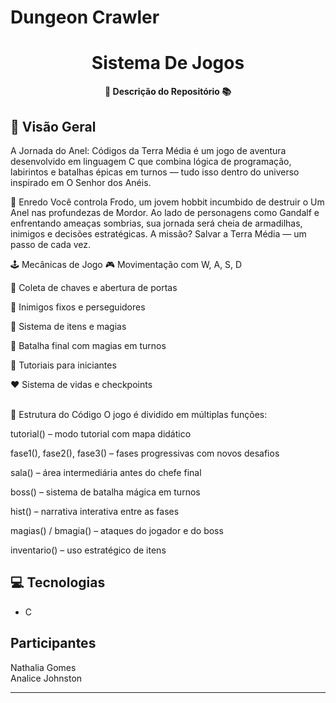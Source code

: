 # Dungeon Crawler

<h1 align="center">Sistema De Jogos</h1>



<div align="center">
  <strong>🚀 Descrição do Repositório 📚</strong>
</div>



## 🔭 Visão Geral
A Jornada do Anel: Códigos da Terra Média é um jogo de aventura desenvolvido em linguagem C que combina lógica de programação, labirintos e batalhas épicas em turnos — tudo isso dentro do universo inspirado em O Senhor dos Anéis. <br>

📖 Enredo
Você controla Frodo, um jovem hobbit incumbido de destruir o Um Anel nas profundezas de Mordor. Ao lado de personagens como Gandalf e enfrentando ameaças sombrias, sua jornada será cheia de armadilhas, inimigos e decisões estratégicas. A missão? Salvar a Terra Média — um passo de cada vez. <br>

🕹️ Mecânicas de Jogo
🎮 Movimentação com W, A, S, D

🔐 Coleta de chaves e abertura de portas

🧟 Inimigos fixos e perseguidores

🧪 Sistema de itens e magias

🧙 Batalha final com magias em turnos

🧩 Tutoriais para iniciantes

❤️ Sistema de vidas e checkpoints<br><br>


🧱 Estrutura do Código
O jogo é dividido em múltiplas funções:

tutorial() – modo tutorial com mapa didático

fase1(), fase2(), fase3() – fases progressivas com novos desafios

sala() – área intermediária antes do chefe final

boss() – sistema de batalha mágica em turnos

hist() – narrativa interativa entre as fases

magias() / bmagia() – ataques do jogador e do boss

inventario() – uso estratégico de itens







## 💻 Tecnologias

- C

## Participantes
Nathalia Gomes <br>
Analice Johnston


---



